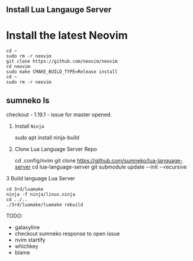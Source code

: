 ## Install Lua Langauge Server

# Install the latest Neovim

````
cd ~
sudo rm -r neovim
git clone https://github.com/neovim/neovim
cd neovim
sudo make CMAKE_BUILD_TYPE=Release install
cd ~
sudo rm -r neovim
````


## sumneko ls
checkout - 1.19.1 - issue for master opened.

1. Install `Ninja`

	sudo apt install ninja-build

2. Clone Lua Language Server Repo

	cd .config/nvim
	git clone https://github.com/sumneko/lua-language-server
	cd lua-language-server
	git submodule update --init --recursive

3 Build language Lua Server

	cd 3rd/luamake
	ninja -f ninja/linux.ninja
	cd ../..
	./3rd/luamake/luamake rebuild


TODO:
- galaxyline
- checkout sumneko response to open issue
- nvim startify
- whichkey
- blame

